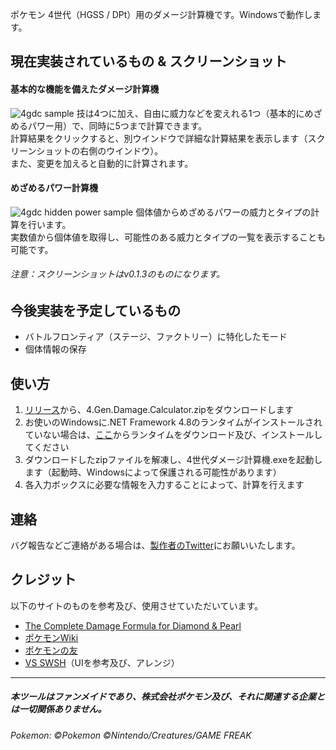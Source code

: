 ポケモン 4世代（HGSS / DPt）用のダメージ計算機です。Windowsで動作します。

## 現在実装されているもの & スクリーンショット
#### 基本的な機能を備えたダメージ計算機
![4gdc sample](https://user-images.githubusercontent.com/97399080/180484078-13c9511f-2dea-4900-b4e1-71f2b91579c9.png)
技は4つに加え、自由に威力などを変えれる1つ（基本的にめざめるパワー用）で、同時に5つまで計算できます。  
計算結果をクリックすると、別ウインドウで詳細な計算結果を表示します（スクリーンショットの右側のウインドウ）。  
また、変更を加えると自動的に計算されます。

#### めざめるパワー計算機
![4gdc hidden power sample](https://user-images.githubusercontent.com/97399080/180484210-b8fd989a-e2d7-408b-b305-8738f320f43b.png)
個体値からめざめるパワーの威力とタイプの計算を行います。  
実数値から個体値を取得し、可能性のある威力とタイプの一覧を表示することも可能です。 

###### 注意：スクリーンショットはv0.1.3のものになります。

## 今後実装を予定しているもの
- バトルフロンティア（ステージ、ファクトリー）に特化したモード
- 個体情報の保存

## 使い方
1. [リリース](https://github.com/oyamelon/4-Gen-Damage-Calculator/releases)から、4.Gen.Damage.Calculator.zipをダウンロードします
2. お使いのWindowsに.NET Framework 4.8のランタイムがインストールされていない場合は、[ここ](https://dotnet.microsoft.com/ja-jp/download/dotnet-framework/net48)からランタイムをダウンロード及び、インストールしてください
3. ダウンロードしたzipファイルを解凍し、4世代ダメージ計算機.exeを起動します（起動時、Windowsによって保護される可能性があります）
4. 各入力ボックスに必要な情報を入力することによって、計算を行えます

## 連絡
バグ報告などご連絡がある場合は、[製作者のTwitter](https://twitter.com/oyamelon)にお願いいたします。

## クレジット
以下のサイトのものを参考及び、使用させていただいています。
- [The Complete Damage Formula for Diamond & Pearl](https://www.smogon.com/dp/articles/damage_formula)
- [ポケモンWiki](https://wiki.xn--rckteqa2e.com/wiki/%E3%83%A1%E3%82%A4%E3%83%B3%E3%83%9A%E3%83%BC%E3%82%B8)
- [ポケモンの友](https://pokebook.jp/)
- [VS SWSH](https://www.project1997.com/vs/index.html)（UIを参考及び、アレンジ）

---

##### 本ツールはファンメイドであり、株式会社ポケモン及び、それに関連する企業とは一切関係ありません。
###### Pokemon: ©Pokemon ©Nintendo/Creatures/GAME FREAK
